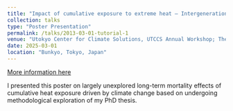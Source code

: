 ```yaml
---
title: "Impact of cumulative exposure to extreme heat – Intergeneration inequities of health burden in Japan"
collection: talks
type: "Poster Presentation"
permalink: /talks/2013-03-01-tutorial-1
venue: "Utokyo Center for Climate Solutions, UTCCS Annual Workshop; The University of Tokyo, Japan"
date: 2025-03-01
location: "Bunkyo, Tokyo, Japan"
---
```


[More information here](https://utccs.u-tokyo.ac.jp/news/utccs-annual-workshop-2025/)

  I presented this poster on largely unexplored long-term mortality effects of cumulative heat exposure driven by climate change based on undergoing methodological exploration of my PhD thesis.
